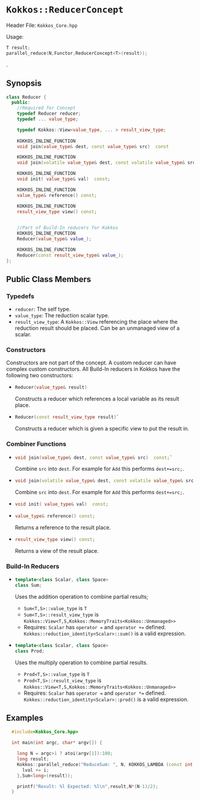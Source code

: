 # `Kokkos::ReducerConcept`

Header File: `Kokkos_Core.hpp`

Usage: 
  ```c++
  T result;
  parallel_reduce(N,Functor,ReducerConcept<T>(result));
  ```

. 

## Synopsis 
  ```c++
  class Reducer {
    public:
      //Required for Concept
      typedef Reducer reducer;
      typedef ... value_type;

      typedef Kokkos::View<value_type, ... > result_view_type;
      
      KOKKOS_INLINE_FUNCTION
      void join(value_type& dest, const value_type& src)  const

      KOKKOS_INLINE_FUNCTION
      void join(volatile value_type& dest, const volatile value_type& src) const;

      KOKKOS_INLINE_FUNCTION
      void init( value_type& val)  const;

      KOKKOS_INLINE_FUNCTION
      value_type& reference() const;

      KOKKOS_INLINE_FUNCTION
      result_view_type view() const;

      
      //Part of Build-In reducers for Kokkos
      KOKKOS_INLINE_FUNCTION
      Reducer(value_type& value_);

      KOKKOS_INLINE_FUNCTION
      Reducer(const result_view_type& value_);
  };
  ```

## Public Class Members

### Typedefs
   
 * `reducer`: The self type.
 * `value_type`: The reduction scalar type.
 * `result_view_type`: A `Kokkos::View` referencing the place where the reduction result should be placed. Can be an unmanaged view of a scalar. 
### Constructors
 
 Constructors are not part of the concept. A custom reducer can have complex custom constructors. All Build-In reducers in Kokkos have the following two constructors:
 * ```c++
   Reducer(value_type& result)
   ```
   Constructs a reducer which references a local variable as its result place.
 
 * ```c++
   Reducer(const result_view_type result)`
   ```
   Constructs a reducer which is given a specific view to put the result in.
 
### Combiner Functions

 * ```c++
   void join(value_type& dest, const value_type& src)  const;`
   ```
   Combine `src` into `dest`. For example for `Add` this performs `dest+=src;`. 

 * ```c++
   void join(volatile value_type& dest, const volatile value_type& src) const;
   ```
   Combine `src` into `dest`. For example for `Add` this performs `dest+=src;`. 

 * ```c++
   void init( value_type& val)  const;
   ```

 * ```c++
   value_type& reference() const;
   ```
   Returns a reference to the result place.

 * ```c++
   result_view_type view() const;
   ```
   Returns a view of the result place. 

### Build-In Reducers

 * ```c++
   template<class Scalar, class Space>
   class Sum;
   ```
   Uses the addition operation to combine partial results;
   * `Sum<T,S>::value_type` is `T`
   * `Sum<T,S>::result_view_type` is `Kokkos::View<T,S,Kokkos::MemoryTraits<Kokkos::Unmanaged>>`
   * Requires: `Scalar` has `operator =` and `operator +=` defined. `Kokkos::reduction_identity<Scalar>::sum()` is a valid expression. 

 * ```c++
   template<class Scalar, class Space>
   class Prod;
   ```
   Uses the multiply operation to combine partial results.
   * `Prod<T,S>::value_type` is `T`
   * `Prod<T,S>::result_view_type` is `Kokkos::View<T,S,Kokkos::MemoryTraits<Kokkos::Unmanaged>>`
   * Requires: `Scalar` has `operator =` and `operator *=` defined. `Kokkos::reduction_identity<Scalar>::prod()` is a valid expression. 

## Examples

  ```c++
    #include<Kokkos_Core.hpp>
    
    int main(int argc, char* argv[]) {

      long N = argc>1 ? atoi(argv[1]):100; 
      long result;
      Kokkos::parallel_reduce("ReduceSum: ", N, KOKKOS_LAMBDA (const int i, long& lval) {
        lval += i;
      },Sum<long>(result));

      printf("Result: %l Expected: %l\n",result,N*(N-1)/2);
    }
  ```

